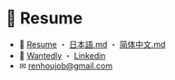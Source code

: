 # 💼 Resume

+ 🔗 [Resume](https://kensoz.github.io/resume/) ・ [日本語.md](https://github.com/kensoz/resume/blob/master/public/ja.md) ・ [简体中文.md](https://github.com/kensoz/resume/blob/master/public/cn.md)
+ 🎯 [Wantedly](https://www.wantedly.com/id/kensoz) ・ [Linkedin](https://jp.linkedin.com/in/kensoz)
+ ✉ [renhoujob@gmail.com](mailto:renhoujob@gmail.com)
